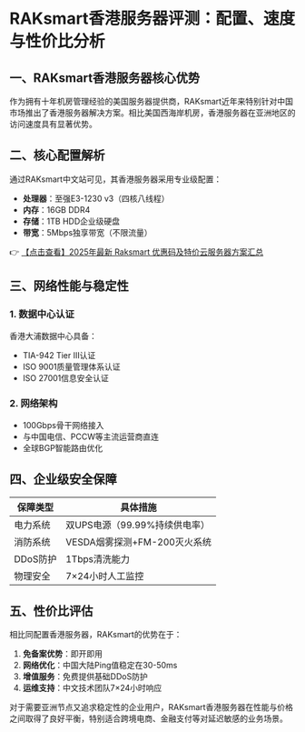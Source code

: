 # RAKsmart香港服务器评测：配置、速度与性价比分析

## 一、RAKsmart香港服务器核心优势

作为拥有十年机房管理经验的美国服务器提供商，RAKsmart近年来特别针对中国市场推出了香港服务器解决方案。相比美国西海岸机房，香港服务器在亚洲地区的访问速度具有显著优势。

## 二、核心配置解析

通过RAKsmart中文站可见，其香港服务器采用专业级配置：
- **处理器**：至强E3-1230 v3（四核八线程）
- **内存**：16GB DDR4
- **存储**：1TB HDD企业级硬盘
- **带宽**：5Mbps独享带宽（不限流量）

👉 [【点击查看】2025年最新 Raksmart 优惠码及特价云服务器方案汇总](https://bit.ly/raksmart)

## 三、网络性能与稳定性

### 1. 数据中心认证
香港大浦数据中心具备：
- TIA-942 Tier III认证
- ISO 9001质量管理体系认证
- ISO 27001信息安全认证

### 2. 网络架构
- 100Gbps骨干网络接入
- 与中国电信、PCCW等主流运营商直连
- 全球BGP智能路由优化

## 四、企业级安全保障

| 保障类型       | 具体措施                          |
|----------------|-----------------------------------|
| 电力系统       | 双UPS电源（99.99%持续供电率）     |
| 消防系统       | VESDA烟雾探测+FM-200灭火系统      |
| DDoS防护       | 1Tbps清洗能力                     |
| 物理安全       | 7×24小时人工监控                 |

## 五、性价比评估

相比同配置香港服务器，RAKsmart的优势在于：
1. **免备案优势**：即开即用
2. **网络优化**：中国大陆Ping值稳定在30-50ms
3. **增值服务**：免费提供基础DDoS防护
4. **运维支持**：中文技术团队7×24小时响应

对于需要亚洲节点又追求稳定性的企业用户，RAKsmart香港服务器在性能与价格之间取得了良好平衡，特别适合跨境电商、金融支付等对延迟敏感的业务场景。